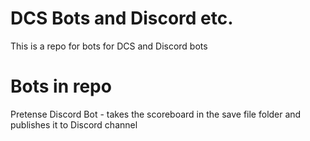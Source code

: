 # DCS Bots and Discord etc.
This is a repo for bots for DCS and Discord bots

# Bots in repo

Pretense Discord Bot - takes the scoreboard in the save file folder and publishes it to Discord channel 

